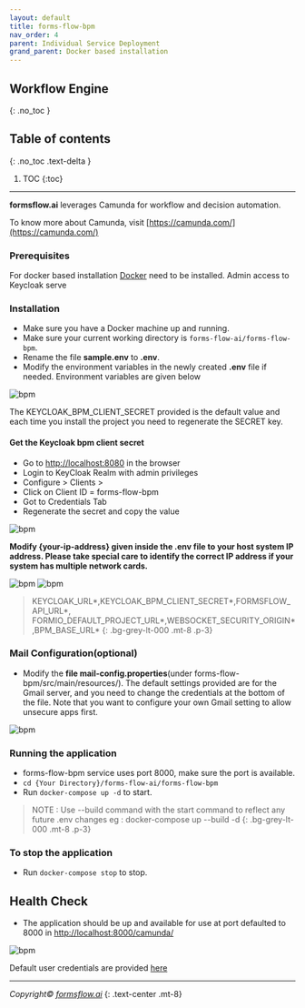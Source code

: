 ```yaml
---
layout: default
title: forms-flow-bpm
nav_order: 4
parent: Individual Service Deployment
grand_parent: Docker based installation
---
```


## Workflow Engine
{: .no_toc }

## Table of contents
{: .no_toc .text-delta }

1. TOC
{:toc}
 
---

**formsflow.ai** leverages Camunda for workflow and decision automation.

To know more about Camunda, visit [https://camunda.com/](https://camunda.com/)

### Prerequisites
For docker based installation [Docker](https://www.docker.com/) need to be installed.
Admin access to Keycloak serve

### Installation
- Make sure you have a Docker machine up and running.
- Make sure your current working directory is `forms-flow-ai/forms-flow-bpm`.
- Rename the file **sample.env** to **.env**.
- Modify the environment variables in the newly created **.env** file if needed. Environment variables are given below  

![bpm](../../../assets//setup/bpm1.png)  

The KEYCLOAK_BPM_CLIENT_SECRET provided is the default value and each time you install the project you need to regenerate the SECRET key.  

#### Get the Keycloak bpm client secret
- Go to [http://localhost:8080](http://localhost:8080/) in the browser
- Login to KeyCloak Realm with admin privileges
- Configure > Clients >
- Click on Client ID = forms-flow-bpm
- Got to Credentials Tab
- Regenerate the secret and copy the value  

![bpm](../../../assets//setup/bpm2.png)   

**Modify {your-ip-address} given inside the .env file to your host system IP address. Please take special care to identify the correct IP address if your system has multiple network cards.**  

![bpm](../../../assets//setup/bpm3.png)
![bpm](../../../assets//setup/bpm4.png) 

> KEYCLOAK_URL*,KEYCLOAK_BPM_CLIENT_SECRET*,FORMSFLOW_API_URL*, FORMIO_DEFAULT_PROJECT_URL*,WEBSOCKET_SECURITY_ORIGIN*,BPM_BASE_URL* 
{: .bg-grey-lt-000 .mt-8 .p-3}  

### Mail Configuration(optional)
- Modify the **file mail-config.properties**(under forms-flow-bpm/src/main/resources/). The default settings provided are for the Gmail server, and you need to change the credentials at the bottom of the file. Note that you want to configure your own Gmail setting to allow unsecure apps first.  

![bpm](../../../assets//setup/bpm5.png)

### Running the application
- forms-flow-bpm service uses port 8000, make sure the port is available.
- `cd {Your Directory}/forms-flow-ai/forms-flow-bpm`
- Run `docker-compose up -d` to start.  

> NOTE : Use --build command with the start command to reflect any future .env changes eg : docker-compose up --build -d
{: .bg-grey-lt-000 .mt-8 .p-3}  

### To stop the application
- Run `docker-compose stop` to stop.  

## Health Check
- The application should be up and available for use at port defaulted to 8000 in [http://localhost:8000/camunda/](http://localhost:8000/camunda/)  

![bpm](../../../assets//setup/bpm6.png)  

Default user credentials are provided <a href="https://aot-technologies.github.io/forms-flow-ai-doc/default%20user%20credential.html"  target="_blank" > here</a>  


  --- 
*Copyright© [formsflow.ai](https://formsflow.ai/)*
{: .text-center .mt-8}

 